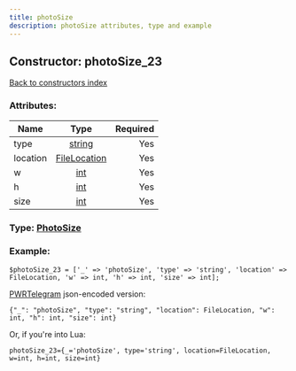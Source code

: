 ```yaml
---
title: photoSize
description: photoSize attributes, type and example
---
```

## Constructor: photoSize\_23  
[Back to constructors index](index.md)



### Attributes:

| Name     |    Type       | Required |
|----------|:-------------:|---------:|
|type|[string](../types/string.md) | Yes|
|location|[FileLocation](../types/FileLocation.md) | Yes|
|w|[int](../types/int.md) | Yes|
|h|[int](../types/int.md) | Yes|
|size|[int](../types/int.md) | Yes|



### Type: [PhotoSize](../types/PhotoSize.md)


### Example:

```
$photoSize_23 = ['_' => 'photoSize', 'type' => 'string', 'location' => FileLocation, 'w' => int, 'h' => int, 'size' => int];
```  

[PWRTelegram](https://pwrtelegram.xyz) json-encoded version:

```
{"_": "photoSize", "type": "string", "location": FileLocation, "w": int, "h": int, "size": int}
```


Or, if you're into Lua:  


```
photoSize_23={_='photoSize', type='string', location=FileLocation, w=int, h=int, size=int}

```


